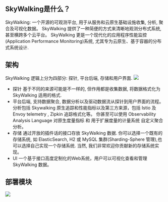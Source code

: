 ## SkyWalking是什么？
SkyWalking: 一个开源的可观测平台, 用于从服务和云原生基础设施收集, 分析, 聚合及可视化数据。
SkyWalking 提供了一种简便的方式来清晰地观测分布式系统, 甚至横跨多个云平台。
SkyWalking 更是一个现代化的应用程序性能监控(Application Performance Monitoring)系统, 尤其专为云原生、基于容器的分布式系统设计.

## 架构
SkyWalking 逻辑上分为四部分: 探针, 平台后端, 存储和用户界面.
![](http://skywalking.apache.org/assets/frame-v8.jpg?u=20200423)

+ 探针 基于不同的来源可能是不一样的, 但作用都是收集数据, 将数据格式化为 SkyWalking 适用的格式.
+ 平台后端, 支持数据聚合, 数据分析以及驱动数据流从探针到用户界面的流程。分析包括 Skywalking 原生追踪和性能指标以及第三方来源，包括 Istio 及 Envoy telemetry , Zipkin 追踪格式化等。 你甚至可以使用 Observability Analysis Language 对原生度量指标 和 用于扩展度量的计量系统 自定义聚合分析。
+ 存储 通过开放的插件话的接口存放 SkyWalking 数据. 你可以选择一个既有的存储系统, 如 ElasticSearch, H2 或 MySQL 集群(Sharding-Sphere 管理),也可以选择自己实现一个存储系统. 当然, 我们非常欢迎你贡献新的存储系统实现。
+ UI 一个基于接口高度定制化的Web系统，用户可以可视化查看和管理 SkyWalking 数据。

## 部署模块
![](http://skywalking.apache.org/doc-graph/communication-net.png)


